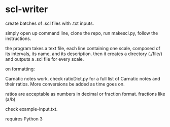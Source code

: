 # scl-writer
create batches of .scl files with .txt inputs.

simply open up command line, clone the repo, run makescl.py, follow the instructions.

the program takes a text file, each line containing one scale, composed of its intervals, its name, and its description.
then it creates a directory (./file/) and outputs a .scl file for every scale.


on formatting:

Carnatic notes work. check ratioDict.py for a full list of Carnatic notes and their ratios.
More conversions be added as time goes on.

ratios are acceptable as numbers in decimal or fraction format. 
fractions like (a/b)

check example-input.txt.


requires Python 3

